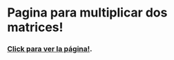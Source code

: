 # Pagina para multiplicar dos matrices!

### <a href="https://marcos006-dev.github.io/segundoEjercicioMatrices/" target="_blank">Click para ver la página!</a>.
